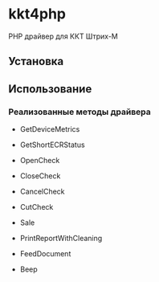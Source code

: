 # kkt4php
PHP драйвер для ККТ Штрих-М

## Установка

## Использование

### Реализованные методы драйвера

- GetDeviceMetrics
- GetShortECRStatus

- OpenCheck
- CloseCheck
- CancelCheck
- CutCheck
- Sale
- PrintReportWithCleaning

- FeedDocument

- Beep